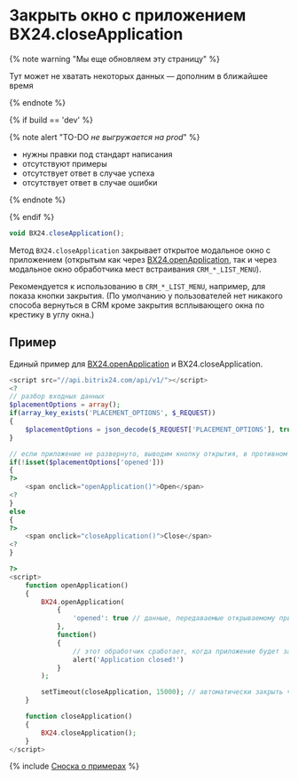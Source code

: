 # Закрыть окно с приложением BX24.closeApplication

{% note warning "Мы еще обновляем эту страницу" %}

Тут может не хватать некоторых данных — дополним в ближайшее время

{% endnote %}

{% if build == 'dev' %}

{% note alert "TO-DO _не выгружается на prod_" %}

- нужны правки под стандарт написания
- отсутствуют примеры
- отсутствует ответ в случае успеха
- отсутствует ответ в случае ошибки

{% endnote %}

{% endif %}

```js
void BX24.closeApplication();
```

Метод `BX24.closeApplication` закрывает открытое модальное окно с приложением (открытым как через [BX24.openApplication](./bx24-open-application.md), так и через модальное окно обработчика мест встраивания `CRM_*_LIST_MENU`).

Рекомендуется к использованию в `CRM_*_LIST_MENU`, например, для показа кнопки закрытия. (По умолчанию у пользователей нет никакого способа вернуться в CRM кроме закрытия всплывающего окна по крестику в углу окна.)

## Пример

Единый пример для [BX24.openApplication](./bx24-open-application.md) и BX24.closeApplication.

```php
<script src="//api.bitrix24.com/api/v1/"></script>
<?
// разбор входных данных
$placementOptions = array();
if(array_key_exists('PLACEMENT_OPTIONS', $_REQUEST))
{
    $placementOptions = json_decode($_REQUEST['PLACEMENT_OPTIONS'], true);
}

// если приложение не развернуто, выводим кнопку открытия, в противном случае закрытия
if(!isset($placementOptions['opened']))
{
?>
    <span onclick="openApplication()">Open</span>
<?
}
else
{
?>
    <span onclick="closeApplication()">Close</span>
<?
}

?>
<script>
    function openApplication()
    {
        BX24.openApplication(
            {
                'opened': true // данные, передаваемые открываемому приложению
            },
            function()
            {
                // этот обработчик сработает, когда приложение будет закрыто
                alert('Application closed!')
            }
        );

        setTimeout(closeApplication, 15000); // автоматически закрыть через 15 секунд
    }

    function closeApplication()
    {
        BX24.closeApplication();
    }
</script>
```

{% include [Сноска о примерах](../../../_includes/examples.md) %}